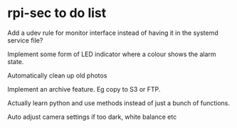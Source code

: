 # rpi-sec to do list

Add a udev rule for monitor interface instead of having it in the systemd service file?

Implement some form of LED indicator where a colour shows the alarm state.

Automatically clean up old photos

Implement an archive feature. Eg copy to S3 or FTP.

Actually learn python and use methods instead of just a bunch of functions.

Auto adjust camera settings if too dark, white balance etc
